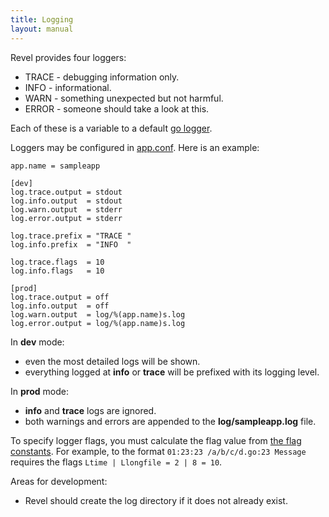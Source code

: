 ```yaml
---
title: Logging
layout: manual
---
```


Revel provides four loggers:
* TRACE - debugging information only.
* INFO - informational.
* WARN - something unexpected but not harmful.
* ERROR - someone should take a look at this.

Each of these is a variable to a default [go logger](http://golang.org/pkg/log/).

Loggers may be configured in [app.conf](appconf.html).  Here is an example:

	app.name = sampleapp

	[dev]
	log.trace.output = stdout
	log.info.output  = stdout
	log.warn.output  = stderr
	log.error.output = stderr

	log.trace.prefix = "TRACE "
	log.info.prefix  = "INFO  "

	log.trace.flags  = 10
	log.info.flags   = 10

	[prod]
	log.trace.output = off
	log.info.output  = off
	log.warn.output  = log/%(app.name)s.log
	log.error.output = log/%(app.name)s.log


In **dev** mode:

* even the most detailed logs will be shown.
* everything logged at **info** or **trace** will be prefixed with its logging
level.

In **prod** mode:

* **info** and **trace** logs are ignored.
* both warnings and errors are appended to the **log/sampleapp.log** file.

To specify logger flags, you must calculate the flag value from
[the flag constants](http://www.golang.org/pkg/log/#constants).  For example, to
the format `01:23:23 /a/b/c/d.go:23 Message` requires the flags
`Ltime | Llongfile = 2 | 8 = 10`.

Areas for development:

* Revel should create the log directory if it does not already exist.
